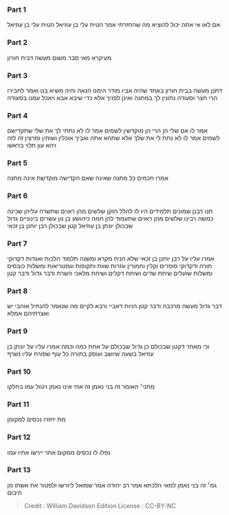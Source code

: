 
### Part 1
אם לאו אי אתה יכול להוציא מה שהחזרתי אמר הטיח עלי בן עוזיאל הטיח עלי בן עוזיאל

### Part 2
מעיקרא מאי סבר משום מעשה דבית חורון

### Part 3
דתנן מעשה בבית חורון באחד שהיה אביו מודר הימנו הנאה והיה משיא בנו ואמר לחבירו הרי חצר וסעודה נתונין לך במתנה ואינן לפניך אלא כדי שיבא אבא ויאכל עמנו בסעודה

### Part 4
אמר לו אם שלי הן הרי הן מוקדשין לשמים אמר לו לא נתתי לך את שלי שתקדישם לשמים אמר לו לא נתת לי את שלך אלא שתהא אתה ואביך אוכלין ושותין ומרצין זה לזה ויהא עון תלוי בראשו

### Part 5
אמרו חכמים כל מתנה שאינה שאם הקדישה מוקדשת אינה מתנה

### Part 6
תנו רבנן שמונים תלמידים היו לו להלל הזקן שלשים מהן ראוים שתשרה עליהן שכינה כמשה רבינו שלשים מהן ראוים שתעמוד להן חמה כיהושע בן נון עשרים בינוניים גדול שבכולן יונתן בן עוזיאל קטן שבכולן רבן יוחנן בן זכאי

### Part 7
אמרו עליו על רבן יוחנן בן זכאי שלא הניח מקרא ומשנה תלמוד הלכות ואגדות דקדוקי תורה ודקדוקי סופרים וקלין וחמורין וגזרות שוות ותקופות וגמטריאות ומשלות כובסים ומשלות שועלים שיחת שדים ושיחת דקלים ושיחת מלאכי השרת ודבר גדול ודבר קטן

### Part 8
דבר גדול מעשה מרכבה ודבר קטן הויות דאביי ורבא לקיים מה שנאמר להנחיל אוהבי יש ואצרתיהם אמלא

### Part 9
וכי מאחר דקטן שבכולם כן גדול שבכולם על אחת כמה וכמה אמרו עליו על יונתן בן עוזיאל בשעה שיושב ועוסק בתורה כל עוף שפורח עליו נשרף

### Part 10
מתני׳ האומר זה בני נאמן זה אחי אינו נאמן ויטול עמו בחלקו

### Part 11
מת יחזרו נכסים למקומן

### Part 12
נפלו לו נכסים ממקום אחר יירשו אחיו עמו

### Part 13
גמ׳ זה בני נאמן למאי הלכתא אמר רב יהודה אמר שמואל ליורשו ולפטור את אשתו מן היבום

>Credit : William Davidson Edition
>License : CC-BY-NC